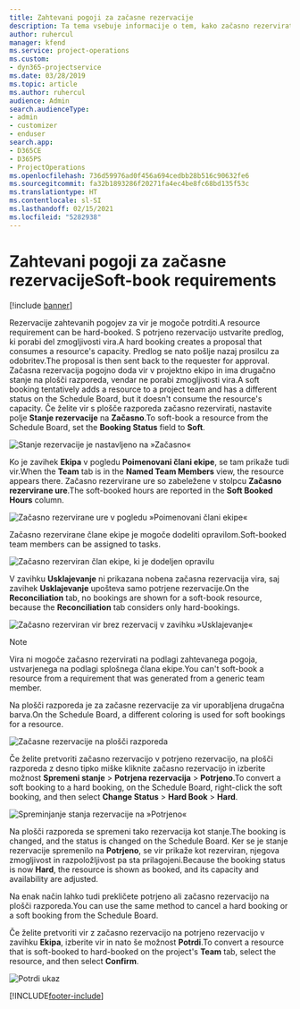 ```yaml
---
title: Zahtevani pogoji za začasne rezervacije
description: Ta tema vsebuje informacije o tem, kako začasno rezervirati zahtevane pogoje.
author: ruhercul
manager: kfend
ms.service: project-operations
ms.custom:
- dyn365-projectservice
ms.date: 03/28/2019
ms.topic: article
ms.author: ruhercul
audience: Admin
search.audienceType:
- admin
- customizer
- enduser
search.app:
- D365CE
- D365PS
- ProjectOperations
ms.openlocfilehash: 736d59976ad0f456a694cedbb28b516c90632fe6
ms.sourcegitcommit: fa32b1893286f20271fa4ec4be8fc68bd135f53c
ms.translationtype: HT
ms.contentlocale: sl-SI
ms.lasthandoff: 02/15/2021
ms.locfileid: "5282938"
---
```

# <a name="soft-book-requirements"></a><span data-ttu-id="b8096-103">Zahtevani pogoji za začasne rezervacije</span><span class="sxs-lookup"><span data-stu-id="b8096-103">Soft-book requirements</span></span>

[!include [banner](../includes/psa-now-project-operations.md)]

<span data-ttu-id="b8096-104">Rezervacije zahtevanih pogojev za vir je mogoče potrditi.</span><span class="sxs-lookup"><span data-stu-id="b8096-104">A resource requirement can be hard-booked.</span></span> <span data-ttu-id="b8096-105">S potrjeno rezervacijo ustvarite predlog, ki porabi del zmogljivosti vira.</span><span class="sxs-lookup"><span data-stu-id="b8096-105">A hard booking creates a proposal that consumes a resource's capacity.</span></span> <span data-ttu-id="b8096-106">Predlog se nato pošlje nazaj prosilcu za odobritev.</span><span class="sxs-lookup"><span data-stu-id="b8096-106">The proposal is then sent back to the requester for approval.</span></span> <span data-ttu-id="b8096-107">Začasna rezervacija pogojno doda vir v projektno ekipo in ima drugačno stanje na plošči razporeda, vendar ne porabi zmogljivosti vira.</span><span class="sxs-lookup"><span data-stu-id="b8096-107">A soft booking tentatively adds a resource to a project team and has a different status on the Schedule Board, but it doesn't consume the resource's capacity.</span></span> <span data-ttu-id="b8096-108">Če želite vir s plošče razporeda začasno rezervirati, nastavite polje **Stanje rezervacije** na **Začasno**.</span><span class="sxs-lookup"><span data-stu-id="b8096-108">To soft-book a resource from the Schedule Board, set the **Booking Status** field to **Soft**.</span></span>

![Stanje rezervacije je nastavljeno na »Začasno«](media/Resource-Management-image77.png)

<span data-ttu-id="b8096-110">Ko je zavihek **Ekipa** v pogledu **Poimenovani člani ekipe**, se tam prikaže tudi vir.</span><span class="sxs-lookup"><span data-stu-id="b8096-110">When the **Team** tab is in the **Named Team Members** view, the resource appears there.</span></span> <span data-ttu-id="b8096-111">Začasno rezervirane ure so zabeležene v stolpcu **Začasno rezervirane ure**.</span><span class="sxs-lookup"><span data-stu-id="b8096-111">The soft-booked hours are reported in the **Soft Booked Hours** column.</span></span>

![Začasno rezervirane ure v pogledu »Poimenovani člani ekipe«](media/Resource-Management-image78.png)

<span data-ttu-id="b8096-113">Začasno rezervirane člane ekipe je mogoče dodeliti opravilom.</span><span class="sxs-lookup"><span data-stu-id="b8096-113">Soft-booked team members can be assigned to tasks.</span></span>

![Začasno rezerviran član ekipe, ki je dodeljen opravilu](media/Resource-Management-image79.png)

<span data-ttu-id="b8096-115">V zavihku **Usklajevanje** ni prikazana nobena začasna rezervacija vira, saj zavihek **Usklajevanje** upošteva samo potrjene rezervacije.</span><span class="sxs-lookup"><span data-stu-id="b8096-115">On the **Reconciliation** tab, no bookings are shown for a soft-book resource, because the **Reconciliation** tab considers only hard-bookings.</span></span>

![Začasno rezerviran vir brez rezervacij v zavihku »Usklajevanje«](media/Resource-Management-image80.png)

> [!NOTE]
> <span data-ttu-id="b8096-117">Vira ni mogoče začasno rezervirati na podlagi zahtevanega pogoja, ustvarjenega na podlagi splošnega člana ekipe.</span><span class="sxs-lookup"><span data-stu-id="b8096-117">You can't soft-book a resource from a requirement that was generated from a generic team member.</span></span>

<span data-ttu-id="b8096-118">Na plošči razporeda je za začasne rezervacije za vir uporabljena drugačna barva.</span><span class="sxs-lookup"><span data-stu-id="b8096-118">On the Schedule Board, a different coloring is used for soft bookings for a resource.</span></span>

![Začasne rezervacije na plošči razporeda](media/Resource-Management-image81.png)

<span data-ttu-id="b8096-120">Če želite pretvoriti začasno rezervacijo v potrjeno rezervacijo, na plošči razporeda z desno tipko miške kliknite začasno rezervacijo in izberite možnost **Spremeni stanje** \> **Potrjena rezervacija** \> **Potrjeno**.</span><span class="sxs-lookup"><span data-stu-id="b8096-120">To convert a soft booking to a hard booking, on the Schedule Board, right-click the soft booking, and then select **Change Status** \> **Hard Book** \> **Hard**.</span></span>

![Spreminjanje stanja rezervacije na »Potrjeno«](media/Resource-Management-image82.png)

<span data-ttu-id="b8096-122">Na plošči razporeda se spremeni tako rezervacija kot stanje.</span><span class="sxs-lookup"><span data-stu-id="b8096-122">The booking is changed, and the status is changed on the Schedule Board.</span></span> <span data-ttu-id="b8096-123">Ker se je stanje rezervacije spremenilo na **Potrjeno**, se vir prikaže kot rezerviran, njegova zmogljivost in razpoložljivost pa sta prilagojeni.</span><span class="sxs-lookup"><span data-stu-id="b8096-123">Because the booking status is now **Hard**, the resource is shown as booked, and its capacity and availability are adjusted.</span></span>

<span data-ttu-id="b8096-124">Na enak način lahko tudi prekličete potrjeno ali začasno rezervacijo na plošči razporeda.</span><span class="sxs-lookup"><span data-stu-id="b8096-124">You can use the same method to cancel a hard booking or a soft booking from the Schedule Board.</span></span>

<span data-ttu-id="b8096-125">Če želite pretvoriti vir z začasno rezervacijo na potrjeno rezervacijo v zavihku **Ekipa**, izberite vir in nato še možnost **Potrdi**.</span><span class="sxs-lookup"><span data-stu-id="b8096-125">To convert a resource that is soft-booked to hard-booked on the project's **Team** tab, select the resource, and then select **Confirm**.</span></span>

![Potrdi ukaz](media/Resource-Management-image83.png)


[!INCLUDE[footer-include](../includes/footer-banner.md)]